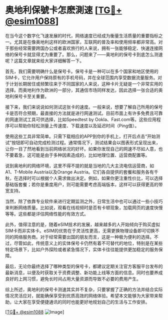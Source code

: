 # 奥地利保號卡怎麽測速 [[TG💪+ @esim1088](https://t.me/s/esim1088)]

在当今这个数字化飞速发展的时代，网络速度已经成为衡量生活质量的重要指标之一。尤其是在像奥地利这样的欧洲国家，互联网的普及率和使用频率都非常高。对于那些经常需要跨国办公或者喜欢旅行的人来说，拥有一张能够稳定、快速连接网络的保号卡就显得尤为重要了。那么，问题来了——奥地利的保号卡到底怎么测速呢？这篇文章就来给大家详细解答一下。

首先，我们需要明确什么是保号卡。保号卡是一种可以在多个国家和地区使用的SIM卡，它允许用户保持原有的手机号码，并在全球范围内享受数据流量服务。对于计划长期居住或频繁往来于不同国家的人来说，这种卡片无疑是一个非常实用的选择。而奥地利作为欧洲的一部分，其通信市场同样发达，因此选择一张合适的奥地利保号卡至关重要。

接下来，我们来说说如何测试这张卡的速度。一般来说，想要了解自己所用的保号卡是否符合预期，最直接的方法就是进行网速测试。目前市面上有许多免费且可靠的网速测试工具可供选择，比如Speedtest by Ookla、Fast.com等。这些应用程序可以帮助你轻松测量上传速度、下载速度以及延迟时间（Ping值）。

使用这些工具非常简单。只需下载相应的APP到你的手机上，打开后点击“开始测试”按钮即可自动完成检测过程。通常情况下，测试结果会以图表形式呈现出来，让你一目了然地看到当前网络状况的好坏。如果你发现自己的网速不尽如人意，也不要着急，这可能是由于多种因素造成的，比如地理位置、运营商配置等。

说到奥地利的网络环境，这里不得不提的就是当地的几大主流电信运营商，如A1、T-Mobile Austria以及Orange Austria。它们各自提供的套餐和服务各有千秋，在选择时可以根据个人需求做出决定。例如，如果你更注重性价比，可以选择基础版套餐；若你是重度用户，则可能需要考虑高端版本，这样可以获得更高的带宽支持。

当然，除了依靠专业软件来进行定期监测之外，日常生活中也可以通过一些小技巧来判断网络质量。比如说，观看在线视频时是否有卡顿现象，加载网页的速度快慢等等。这些都是评估网络性能的有效方式。

此外，值得注意的是，随着eSIM技术的发展，越来越多的人开始倾向于购买虚拟SIM卡而非实体卡。eSIM的优势在于灵活性更高，无需更换物理设备即可切换不同的网络服务商。对于经常需要出国的朋友而言，这是一种极为便利的选择。不过，尽管如此，传统意义上的实体保号卡仍然有着不可替代的地位，特别是在某些特定场景下，比如户外探险或者紧急情况下，实体卡往往能提供更加稳定的服务保障。

最后，无论你最终选择了哪种类型的保号卡，都建议定期关注官方客服平台发布的最新消息，以便及时获取关于资费调整、新功能上线等方面的信息。同时也要养成良好的上网习惯，避免长时间占用大量资源而导致不必要的费用产生。

综上所述，奥地利的保号卡测速其实并不复杂，只要掌握了正确的方法并结合实际情况灵活应对，就能确保享受到优质高效的网络体验。希望本文能够为大家带来帮助，让大家在享受便捷通讯的同时也能更好地规划自己的生活与工作安排。

[[TG💪+ @esim1088](https://t.me/s/esim1088) ![Image](https://i.postimg.cc/4NQfJmqS/Snipaste-2025-05-13-00-14-12.png)]